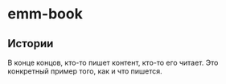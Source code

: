 # emm-book

## Истории

В конце концов, кто-то пишет контент, кто-то его читает. Это конкретный пример того, как и что пишется.
